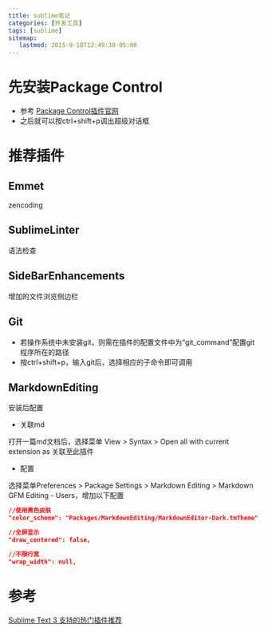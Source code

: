 ```yaml
---
title: sublime笔记
categories: [开发工具]
tags: [sublime]
sitemap:
   lastmod: 2015-9-18T12:49:30-05:00
---
```



先安装Package Control
=====================================================================

* 参考 [Package Control插件官网](https://packagecontrol.io/installation)
* 之后就可以按ctrl+shift+p调出超级对话框






推荐插件
=====================================================================

Emmet
-----------------------------------

zencoding



SublimeLinter
-----------------------------------

语法检查



SideBarEnhancements
-----------------------------------

增加的文件浏览侧边栏



Git
-----------------------------------

* 若操作系统中未安装git，则需在插件的配置文件中为“git_command”配置git程序所在的路径
* 按ctrl+shift+p，输入git后，选择相应的子命令即可调用



MarkdownEditing
-----------------------------------

安装后配置

* 关联md

打开一篇md文档后，选择菜单 View > Syntax > Open all with current extension as 关联至此插件

* 配置

选择菜单Preferences > Package Settings > Markdown Editing > Markdown GFM Editing - Users，增加以下配置

```json
//使用黑色皮肤
"color_scheme": "Packages/MarkdownEditing/MarkdownEditor-Dark.tmTheme",

//全屏显示
"draw_centered": false,

//不限行宽
"wrap_width": null,
```






参考
=====================================================================

[Sublime Text 3 支持的热门插件推荐](http://www.imjeff.cn/blog/146/)